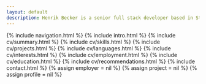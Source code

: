 ```yaml
---
layout: default
description: Henrik Becker is a senior full stack developer based in Stockholm, Sweden. He is an expert in C#, Asp.Net MVC/Web Api and is a practitioner of Test Driven Development and agile processes.
---
```

{% include navigation.html %}
{% include intro.html %}
{% include cv/summary.html %}
{% include cv/skills.html %}
{% include cv/projects.html %}
{% include cv/languages.html %}
{% include cv/interests.html %}
{% include cv/employment.html %}
{% include cv/education.html %}
{% include cv/recommendations.html %}
{% include contact.html %}
{% assign employer = nil %}
{% assign project = nil %}
{% assign profile = nil %}
